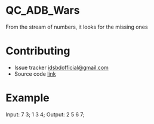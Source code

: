 # QC_ADB_Wars
From the stream of numbers, it looks for the missing ones

# Contributing 

* Issue tracker <idsbdofficial@gmail.com>
* Source code [link](https://github.com/efosoner/Buffer_ADB_Wars/blob/master/Buffers/Source.cpp)

# Example
Input:
7 3; 
1 3 4;
Output:
2 5 6 7;
